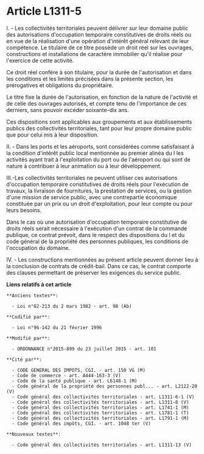 # Article L1311-5

I. - Les collectivités territoriales peuvent délivrer sur leur domaine public des autorisations d'occupation temporaire
constitutives de droits réels ou en vue de la réalisation d'une opération d'intérêt général relevant de leur compétence. Le
titulaire de ce titre possède un droit réel sur les ouvrages, constructions et installations de caractère immobilier qu'il
réalise pour l'exercice de cette activité.

Ce droit réel confère à son titulaire, pour la durée de l'autorisation et dans les conditions et les limites précisées dans
la présente section, les prérogatives et obligations du propriétaire.

Le titre fixe la durée de l'autorisation, en fonction de la nature de l'activité et de celle des ouvrages autorisés, et
compte tenu de l'importance de ces derniers, sans pouvoir excéder soixante-dix ans.

Ces dispositions sont applicables aux groupements et aux établissements publics des collectivités territoriales, tant pour
leur propre domaine public que pour celui mis à leur disposition.

II. - Dans les ports et les aéroports, sont considérées comme satisfaisant à la condition d'intérêt public local mentionnée
au premier alinéa du I les activités ayant trait à l'exploitation du port ou de l'aéroport ou qui sont de nature à contribuer
à leur animation ou à leur développement.

III.-Les collectivités territoriales ne peuvent utiliser ces autorisations d'occupation temporaire constitutives de droits
réels pour l'exécution de travaux, la livraison de fournitures, la prestation de services, ou la gestion d'une mission de
service public, avec une contrepartie économique constituée par un prix ou un droit d'exploitation, pour leur compte ou pour
leurs besoins. 

Dans le cas où une autorisation d'occupation temporaire constitutive de droits réels serait nécessaire à l'exécution d'un
contrat de la commande publique, ce contrat prévoit, dans le respect des dispositions du I et du code général de la propriété
des personnes publiques, les conditions de l'occupation du domaine. 

IV. - Les constructions mentionnées au présent article peuvent donner lieu à la conclusion de contrats de crédit-bail. Dans
ce cas, le contrat comporte des clauses permettant de préserver les exigences du service public.

**Liens relatifs à cet article**

	**Anciens textes**:

	  - Loi n°82-213 du 2 mars 1982 - art. 98 (Ab)

	**Codifié par**:

	  - Loi n°96-142 du 21 février 1996

	**Modifié par**:

	  - ORDONNANCE n°2015-899 du 23 juillet 2015 - art. 101

	**Cité par**:

	  - CODE GENERAL DES IMPOTS, CGI. - art. 150 VG (M)
	  - Code de commerce - art. A444-163-3 (V)
	  - Code de la santé publique - art. L6148-1 (M)
	  - Code général de la propriété des personnes publ... - art. L2122-20 (V)
	  - Code général des collectivités territoriales - art. L1311-6-1 (V)
	  - Code général des collectivités territoriales - art. L1311-8 (V)
	  - Code général des collectivités territoriales - art. L1741-1 (M)
	  - Code général des collectivités territoriales - art. L1781-1 (T)
	  - Code général des collectivités territoriales - art. L1791-1 (M)
	  - Code général des impôts, CGI. - art. 1048 ter (V)

	**Nouveaux textes**:

	  - Code général des collectivités territoriales - art. L1311-13 (V)

